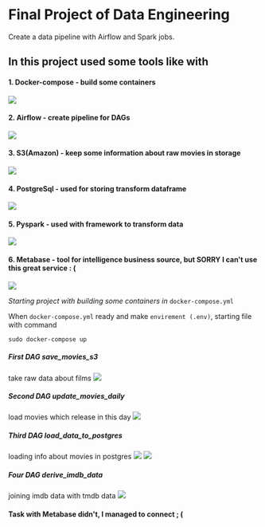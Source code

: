 # Final Project of Data Engineering

Create a data pipeline with Airflow and Spark jobs.

## In this project used some tools like with
#### 1. Docker-compose - build some containers 
![](scrins/ClipartKey_2268591.png)
#### 2. Airflow - create pipeline for DAGs
![](https://upload.wikimedia.org/wikipedia/commons/d/de/AirflowLogo.png)
#### 3. S3(Amazon) - keep some information about raw movies in storage
![](scrins/NicePng_amazon-arrow-png_1682898.png)
#### 4. PostgreSql - used for storing transform dataframe
![](scrins/NicePng_mysql-logo-transparent-png_2693721.png)
#### 5. Pyspark - used with framework to transform data
![](https://upload.wikimedia.org/wikipedia/commons/f/f3/Apache_Spark_logo.svg)
#### 6. Metabase - tool for intelligence business source, but SORRY I can't use this great service : (
![](scrins/metabase_logo_icon_168103.png)



*Starting project with building some containers in* `docker-compose.yml`

When `docker-compose.yml` ready and make `envirement (.env)`, starting file with command

```
sudo docker-compose up
```

##### First DAG save_movies_s3
take raw data about films 
![](scrins/first_dag_raw_movies.png)
##### Second DAG update_movies_daily
load movies which release in this day
![](scrins/second_dag_update_movies_daily.png)

##### Third DAG load_data_to_postgres
loading info about movies in postgres
![](scrins/third_dag_load_movies_to_postgres.png)
![](scrins/trird_dag_table.png)

##### Four DAG derive_imdb_data
joining imdb data with tmdb data
![](scrins/fourth_dag_derive_tmdb_imdb_datas.png)

#### Task with Metabase didn't, I managed to connect ; (
